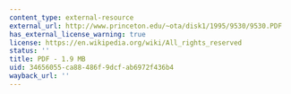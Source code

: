 ```yaml
---
content_type: external-resource
external_url: http://www.princeton.edu/~ota/disk1/1995/9530/9530.PDF
has_external_license_warning: true
license: https://en.wikipedia.org/wiki/All_rights_reserved
status: ''
title: PDF - 1.9 MB
uid: 34656055-ca88-486f-9dcf-ab6972f436b4
wayback_url: ''
---
```

